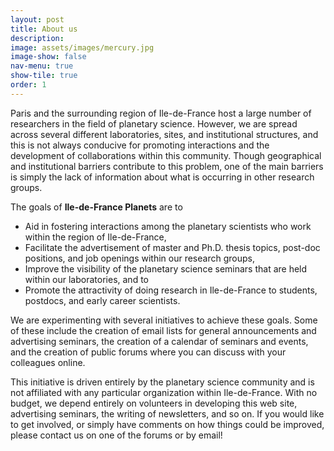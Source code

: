 ```yaml
---
layout: post
title: About us
description:
image: assets/images/mercury.jpg
image-show: false
nav-menu: true
show-tile: true
order: 1
---
```


Paris and the surrounding region of Ile-de-France host a large number of researchers in the field of planetary science. However, we are spread across several different laboratories, sites, and institutional structures, and this is not always conducive for promoting interactions and the development of collaborations within this community. Though geographical and institutional barriers contribute to this problem, one of the main barriers is simply the lack of information about what is occurring in other research groups.

The goals of **Ile-de-France Planets** are to
* Aid in fostering interactions among the planetary scientists who work within the region of Ile-de-France,
* Facilitate the advertisement of master and Ph.D. thesis topics, post-doc positions, and job openings within our research groups,
* Improve the visibility of the planetary science seminars that are held within our laboratories, and to
* Promote the attractivity of doing research in Ile-de-France to students, postdocs, and early career scientists.

We are experimenting with several initiatives to achieve these goals. Some of these include the creation of email lists for general announcements and advertising seminars, the creation of a calendar of seminars and events, and the creation of public forums where you can discuss with your colleagues online.

This initiative is driven entirely by the planetary science community and is not affiliated with any particular organization within Ile-de-France. With no budget, we depend entirely on volunteers in developing this web site, advertising seminars, the writing of newsletters, and so on. If you would like to get involved, or simply have comments on how things could be improved, please contact us on one of the forums or by email!
